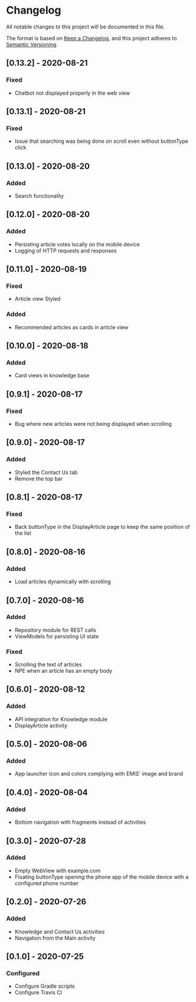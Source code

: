 # Changelog

All notable changes to this project will be documented in this file.

The format is based on [Keep a Changelog](https://keepachangelog.com/en/1.0.0/),
and this project adheres to [Semantic Versioning](https://semver.org/spec/v2.0.0.html).

## [0.13.2] - 2020-08-21

### Fixed
- Chatbot not displayed properly in the web view

## [0.13.1] - 2020-08-21

### Fixed
- Issue that searching was being done on scroll even without buttonType click

## [0.13.0] - 2020-08-20

### Added
- Search functionality

## [0.12.0] - 2020-08-20

### Added
- Persisting article votes locally on the mobile device
- Logging of HTTP requests and responses

## [0.11.0] - 2020-08-19

### Fixed
- Article view Styled

### Added
- Recommended articles as cards in article view

## [0.10.0] - 2020-08-18

### Added
- Card views in knowledge base

## [0.9.1] - 2020-08-17

### Fixed
- Bug where new articles were not being displayed when scrolling

## [0.9.0] - 2020-08-17

### Added
- Styled the Contact Us tab
- Remove the top bar

## [0.8.1] - 2020-08-17

### Fixed
- Back buttonType in the DisplayArticle page to keep the same position of the list

## [0.8.0] - 2020-08-16

### Added
- Load articles dynamically with scrolling


## [0.7.0] - 2020-08-16

### Added
- Repository module for REST calls
- ViewModels for persisting UI state

### Fixed
- Scrolling the text of articles
- NPE when an article has an empty body


## [0.6.0] - 2020-08-12

### Added
- API integration for Knowledge module
- DisplayArticle activity


## [0.5.0] - 2020-08-06

### Added
- App launcher icon and colors complying with EMIS' image and brand

## [0.4.0] - 2020-08-04

### Added
- Bottom navigation with fragments instead of activities


## [0.3.0] - 2020-07-28

### Added
- Empty WebView with example.com
- Floating buttonType opening the phone app of the mobile device with a configured phone number


## [0.2.0] - 2020-07-26

### Added
- Knowledge and Contact Us activities
- Navigation from the Main activity


## [0.1.0] - 2020-07-25

### Configured
- Configure Gradle scripts
- Configure Travis CI

